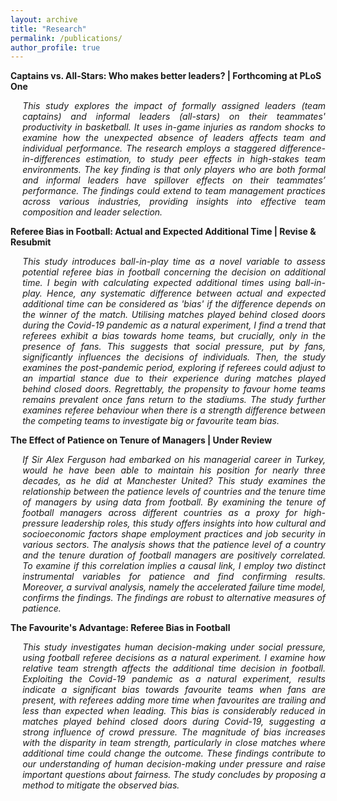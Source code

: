```yaml
---
layout: archive
title: "Research"
permalink: /publications/
author_profile: true
---
```

<style>
    .abstract {
        text-align: justify;
        padding-left: 0.2in;
        font-style: italic;
    }
</style>

<b>Captains vs. All-Stars: Who makes better leaders? | Forthcoming at PLoS One</b>
<br>
<div class="abstract">
    This study explores the impact of formally assigned leaders (team captains) and informal leaders (all-stars) on their teammates' productivity in basketball. It uses in-game injuries as random shocks to examine how the unexpected absence of leaders affects team and individual performance. The research employs a staggered difference-in-differences estimation, to study peer effects in high-stakes team
environments. The key finding is that only players who are both formal and informal leaders have spillover effects on their teammates’ performance. The findings could extend to team management practices across various industries, providing insights into effective team composition and leader selection.
</div>


<b>Referee Bias in Football: Actual and Expected Additional Time | Revise & Resubmit</b>
<br>
<div class="abstract">
    This study introduces ball-in-play time as a novel variable to assess potential referee bias in football concerning the decision on additional time. I begin with calculating expected additional times using ball-in-play. Hence, any systematic difference between actual and expected additional time can be considered as 'bias' if the difference depends on the winner of the match. Utilising matches played behind closed doors during the Covid-19 pandemic as a natural experiment, I find a trend that referees exhibit a bias towards home teams, but crucially, only in the presence of fans. This suggests that social pressure, put by fans, significantly influences the decisions of individuals. Then, the study examines the post-pandemic period, exploring if referees could adjust to an impartial stance due to their experience during matches played behind closed doors. Regrettably, the propensity to favour home teams remains prevalent once fans return to the stadiums. The study further examines referee behaviour when there is a strength difference between the competing teams to investigate big or favourite team bias.
</div>


<b>The Effect of Patience on Tenure of Managers | Under Review</b>
<br>
<div class="abstract">
    If Sir Alex Ferguson had embarked on his managerial career in Turkey, would he have been able to maintain his position for nearly three decades, as he did at Manchester United? This study examines the relationship between the patience levels of countries and the tenure time of managers by using data from football. By examining the tenure of football managers across different countries as a proxy for high-pressure leadership roles, this study offers insights into how cultural and socioeconomic factors shape employment practices and job security in various sectors. The analysis shows that the patience level of a country and the tenure duration of football managers are positively correlated. To examine if this correlation implies a causal link, I employ two distinct instrumental variables for patience and find confirming results. Moreover, a survival analysis, namely the accelerated failure time model, confirms the findings. The findings are robust to alternative measures of patience.
</div>

<b>The Favourite's Advantage: Referee Bias in Football</b>
<br>
<div class="abstract">
This study investigates human decision-making under social pressure, using football referee decisions as a natural experiment. I examine how relative team strength affects the additional time decision in football. Exploiting the Covid-19 pandemic as a natural experiment, results indicate a significant bias towards favourite teams when fans are present, with referees adding more time when favourites are trailing and less than expected when leading. This bias is considerably reduced in matches played behind closed doors during Covid-19, suggesting a strong influence of crowd pressure. The magnitude of bias increases with the disparity in team strength, particularly in close matches where additional time could change the outcome. These findings contribute to our understanding of human decision-making under pressure and raise important questions about fairness. The study concludes by proposing a method to mitigate the observed bias.</div>


